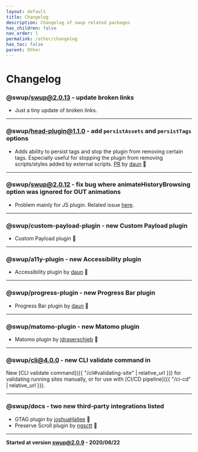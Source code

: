 ```yaml
---
layout: default
title: Changelog
description: Changelog of swup related packages
has_children: false
nav_order: 1
permalink: /other/changelog
has_toc: false
parent: Other
---
```


# Changelog

### @swup/swup@2.0.13 - update broken links
* Just a tiny update of broken links. 

---

### @swup/head-plugin@1.1.0 - add `persistAssets` and `persistTags` options
* Adds ability to persist tags and stop the plugin from removing certain tags. Especially useful for stopping the plugin from removing scripts/styles added by external scripts. [PR](https://github.com/swup/head-plugin/pull/11) by [daun](https://github.com/daun) 👏

---

### @swup/swup@2.0.12 - fix bug where animateHistoryBrowsing option was ignored for OUT animations
* Problem mainly for JS plugin. Related issue [here](https://github.com/swup/swup/issues/264). 

---

### @swup/custom-payload-plugin - new Custom Payload plugin
* Custom Payload plugin 🎉

---

### @swup/a11y-plugin - new Accessibility plugin
* Accessibility plugin by [daun](https://github.com/daun) 👏

---

### @swup/progress-plugin - new Progress Bar plugin
* Progress Bar plugin by [daun](https://github.com/daun) 👏

---

### @swup/matomo-plugin - new Matomo plugin
* Matomo plugin by [jdraserschieb](https://github.com/jdraserschieb) 👏

---

### @swup/cli@4.0.0 - new CLI validate command in 
New [CLI validate command]({{ "/cli#validating-site" | relative_url }}) for validating running sites manually, or for use with [CI/CD pipeline]({{ "/ci-cd" | relative_url }}).

---

### @swup/docs - two new third-party integrations listed 
* GTAG plugin by [joshuaHallee](https://github.com/joshuaHallee) 👏
* Preserve Scroll plugin by [ngsctt](https://github.com/ngsctt) 👏

---

**Started at version swup@2.0.9 - 2020/06/22**


